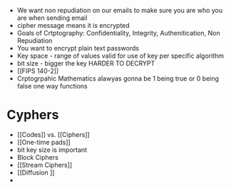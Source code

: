 - We want non repudiation on our emails to make sure you are who you are when sending email
- cipher message means it is encrypted
- Goals of Crtptography: Confidentiality, Integrity, Authenitication, Non Repudiation
- You want to encrypt plain text passwords
- Key space - range of values valid for use of key per specific algorithm
- bit size - bigger the key HARDER TO DECRYPT
- [[FIPS 140-2]] 
- Crptogrpahic Mathematics 
alawyas gonna be 1 being true or 0 being false
one way functions

# Cyphers

- [[Codes]] vs. [[Ciphers]] 
- [[One-time pads]] 
- bit key size is important
- Block Ciphers
- [[Stream Ciphers]] 
- [[Diffusion ]] 
- 